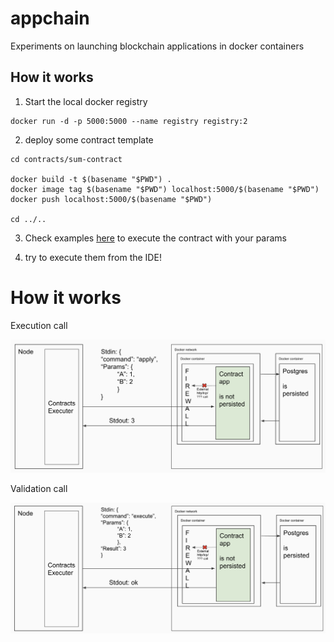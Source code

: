 # appchain

Experiments on launching blockchain applications in docker containers

## How it works

1. Start the local docker registry
```
docker run -d -p 5000:5000 --name registry registry:2
```

2. deploy some contract template

```
cd contracts/sum-contract

docker build -t $(basename "$PWD") .
docker image tag $(basename "$PWD") localhost:5000/$(basename "$PWD")
docker push localhost:5000/$(basename "$PWD")

cd ../..
```

3. Check examples [here](https://github.com/Tolsi/appchain/blob/master/src/test/scala/ru/tolsi/appchain/) to execute the contract with your params

4. try to execute them from the IDE!

# How it works

Execution call

![Execute Architecture Scheme](docs/call_scheme.png)

Validation call

![Validate Architecture Scheme](docs/validate_scheme.png)